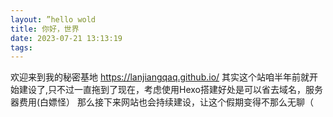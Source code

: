 ```yaml
---
layout: ”hello wold
title: 你好，世界
date: 2023-07-21 13:13:19
tags:
---
```

欢迎来到我的秘密基地 https://lanjiangqaq.github.io/
其实这个站咱半年前就开始建设了,只不过一直拖到了现在，考虑使用Hexo搭建好处是可以省去域名，服务器费用(白嫖怪）
那么接下来网站也会持续建设，让这个假期变得不那么无聊（


